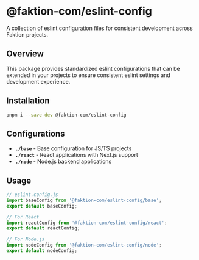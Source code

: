 # @faktion-com/eslint-config

A collection of eslint configuration files for consistent development across Faktion projects.

## Overview

This package provides standardized eslint configurations that can be extended in your projects to ensure consistent eslint settings and development experience.

## Installation

```bash
pnpm i --save-dev @faktion-com/eslint-config
```

## Configurations

- **`./base`** - Base configuration for JS/TS projects
- **`./react`** - React applications with Next.js support
- **`./node`** - Node.js backend applications

## Usage

```javascript
// eslint.config.js
import baseConfig from '@faktion-com/eslint-config/base';
export default baseConfig;

// For React
import reactConfig from '@faktion-com/eslint-config/react';
export default reactConfig;

// For Node.js
import nodeConfig from '@faktion-com/eslint-config/node';
export default nodeConfig;
```
